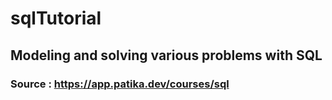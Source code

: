 # sqlTutorial
## Modeling and solving various problems with SQL
### Source : https://app.patika.dev/courses/sql
